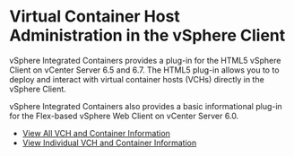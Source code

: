 # Virtual Container Host Administration in the vSphere Client #

vSphere Integrated Containers provides a plug-in for the HTML5 vSphere Client on vCenter Server 6.5 and 6.7. The HTML5 plug-in allows you to to deploy and interact with virtual container hosts (VCHs) directly in the vSphere Client.

vSphere Integrated Containers also provides a basic informational plug-in for the Flex-based vSphere Web Client on vCenter Server 6.0.  

* [View All VCH and Container Information](access_h5_ui.md)
* [View Individual VCH and Container Information](vch_portlet_ui.md)